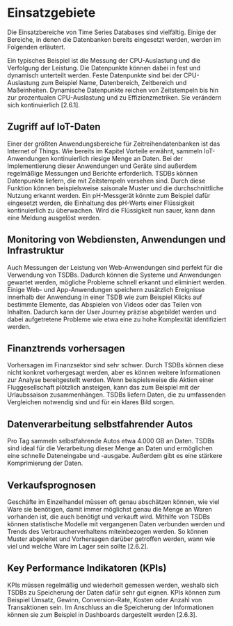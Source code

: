 # Einsatzgebiete

Die Einsatzbereiche von Time Series Databases sind vielfältig. Einige der Bereiche, in denen die Datenbanken bereits eingesetzt werden, werden im Folgenden erläutert.
 
Ein typisches Beispiel ist die Messung der CPU-Auslastung und die Verfolgung der Leistung. Die Datenpunkte können dabei in fest und dynamisch unterteilt werden. Feste Datenpunkte sind bei der CPU-Auslastung zum Beispiel Name, Datenbereich, Zeitbereich und Maßeinheiten. Dynamische Datenpunkte reichen von Zeitstempeln bis hin zur prozentualen CPU-Auslastung und zu Effizienzmetriken. Sie verändern sich kontinuierlich [2.6.1].
 
## Zugriff auf IoT-Daten
Einer der größten Anwendungsbereiche für Zeitreihendatenbanken ist das Internet of Things.  Wie bereits im Kapitel Vorteile erwähnt, sammeln IoT-Anwendungen kontinuierlich riesige Menge an Daten. Bei der Implementierung dieser Anwendungen und Geräte sind außerdem regelmäßige Messungen und Berichte erforderlich. TSDBs können Datenpunkte liefern, die mit Zeitstempeln versehen sind. Durch diese Funktion können beispielsweise saisonale Muster und die durchschnittliche Nutzung erkannt werden. Ein pH-Messgerät könnte zum Beispiel dafür eingesetzt werden, die Einhaltung des pH-Werts einer Flüssigkeit kontinuierlich zu überwachen. Wird die Flüssigkeit nun sauer, kann dann eine Meldung ausgelöst werden.
 
## Monitoring von Webdiensten, Anwendungen und Infrastruktur
Auch Messungen der Leistung von Web-Anwendungen sind perfekt für die Verwendung von TSDBs. Dadurch können die Systeme und Anwendungen gewartet werden, mögliche Probleme schnell erkannt und eliminiert werden. Einige Web- und App-Anwendungen speichern zusätzlich Ereignisse innerhalb der Anwendung in einer TSDB wie zum Beispiel Klicks auf bestimmte Elemente, das Abspielen von Videos oder das Teilen von Inhalten. Dadurch kann der User Journey präzise abgebildet werden und dabei aufgetretene Probleme wie etwa eine zu hohe Komplexität identifiziert werden.
 
## Finanztrends vorhersagen
Vorhersagen im Finanzsektor sind sehr schwer. Durch TSDBs können diese nicht konkret vorhergesagt werden, aber es können weitere Informationen zur Analyse bereitgestellt werden. Wenn beispielsweise die Aktien einer Fluggesellschaft plötzlich ansteigen, kann das zum Beispiel mit der Urlaubssaison zusammenhängen. TSDBs liefern Daten, die zu umfassenden Vergleichen notwendig sind und für ein klares Bild sorgen.
 
## Datenverarbeitung selbstfahrender Autos
Pro Tag sammeln selbstfahrende Autos etwa 4.000 GB an Daten. TSDBs sind ideal für die Verarbeitung dieser Menge an Daten und ermöglichen eine schnelle Dateneingabe und -ausgabe. Außerdem gibt es eine stärkere Komprimierung der Daten.
 
## Verkaufsprognosen
Geschäfte im Einzelhandel müssen oft genau abschätzen können, wie viel Ware sie benötigen, damit immer möglichst genau die Menge an Waren vorhanden ist, die auch benötigt und verkauft wird. Mithilfe von TSDBs können statistische Modelle mit vergangenen Daten verbunden werden und Trends des Verbraucherverhaltens miteinbezogen werden. So können Muster abgeleitet und Vorhersagen darüber getroffen werden, wann wie viel und welche Ware im Lager sein sollte [2.6.2].
 
## Key Performance Indikatoren (KPIs)
KPIs müssen regelmäßig und wiederholt gemessen werden, weshalb sich TSDBs zu Speicherung der Daten dafür sehr gut eignen. KPIs können zum Beispiel Umsatz, Gewinn, Conversion-Rate, Kosten oder Anzahl von Transaktionen sein. Im Anschluss an die Speicherung der Informationen können sie zum Beispiel in Dashboards dargestellt werden [2.6.3].
